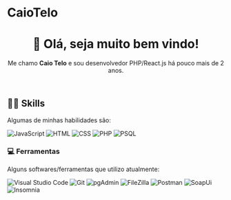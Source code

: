 # CaioTelo
 
<header> 
  <h1>👋 Olá, seja muito bem vindo!</h1>
  <p>Me chamo <strong>Caio Telo</strong> e sou desenvolvedor PHP/React.js há pouco mais de 2 anos.</p>
</header>

<h2> 👨‍💻 Skills</h2>
<p>Algumas de minhas habilidades são:</p>
  
![JavaScript](https://img.shields.io/badge/JavaScript-323330?style=for-the-badge&logo=javascript&logoColor=F7DF1E)
![HTML](https://img.shields.io/badge/HTML%205-323330?style=for-the-badge&logo=html5)
![CSS](https://img.shields.io/badge/CSS3-323330?style=for-the-badge&logo=css3&logoColor=007ACC)
![PHP](https://img.shields.io/badge/PHP-777BB4?style=for-the-badge&logo=php&logoColor=white)
![PSQL](https://img.shields.io/badge/PostgreSQL-316192?style=for-the-badge&logo=postgresql&logoColor=white)

<!-- <h2> 👁‍🗨 Overview sobre as linguagems mais utilizadas </h2>

[![Top Langs](https://github-readme-stats.vercel.app/api/top-langs/?username=CaioTelo&layout=compact&theme=tokyonight)](https://github.com/CaioTelo/github-readme-stats) -->
 
<h3>💻 Ferramentas</h3>
<p> Alguns softwares/ferramentas que utilizo atualmente: </p>

![Visual Studio Code](https://img.shields.io/badge/Visual_Studio_Code-323330?style=for-the-badge&logo=visual%20studio%20code&logoColor=0078D4)
![Git](https://img.shields.io/badge/Git-323330?style=for-the-badge&logo=git)
![pgAdmin](https://img.shields.io/badge/pgAdmin-316192?style=for-the-badge&logo=postgresql&logoColor=white)
![FileZilla](https://img.shields.io/badge/FileZilla-323330?style=for-the-badge)
![Postman](https://img.shields.io/badge/Postman-323330?style=for-the-badge)
![SoapUi](https://img.shields.io/badge/SoapUi-323330?style=for-the-badge)
![Insomnia](https://img.shields.io/badge/Insomnia-323330?style=for-the-badge)

<!-- <h2>📚 Profile overview</h2>

![](https://github-readme-stats.vercel.app/api?username=CaioTelo&show_icons=true&theme=github_dark) -->
